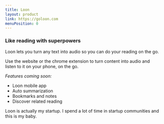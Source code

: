 ```yaml
---
title: Loon
layout: product
link: https://goloon.com
menuPosition: 0
---
```


### Like reading with superpowers

Loon lets you turn any text into audio so you can do your reading on the go.

Use the website or the chrome extension to turn content into audio and listen to it on your phone, on the go. 

*Features coming soon:*
- Loon mobile app
- Auto summarization
- Bookmarks and notes
- Discover related reading

Loon is actually my startup. I spend a lot of time in startup communities and this is my baby.